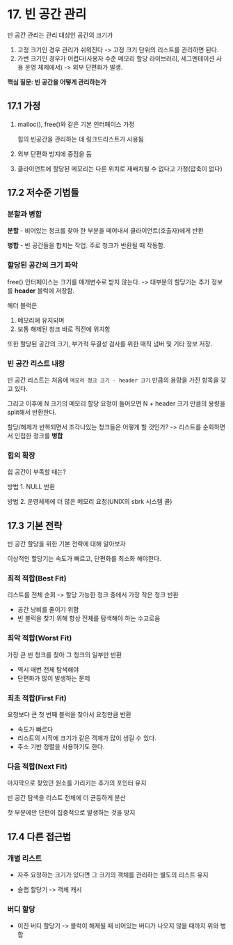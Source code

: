 # 17. 빈 공간 관리

빈 공간 관리는 관리 대상인 공간의 크기가

1. 고정 크기인 경우 관리가 쉬워진다 -> 고정 크기 단위의 리스트를 관리하면 된다.
2. 가변 크기인 경우가 어렵다(사용자 수준 메모리 할당 라이브러리, 세그멘테이션 사용 운영 체제에서) -> 외부 단편화가 발생.



**핵심 질문: 빈 공간을 어떻게 관리하는가**



## 17.1 가정

1. malloc(), free()와 같은 기본 인터페이스 가정

   힙의 빈공간을 관리하는 데 링크드리스트가 사용됨

2. 외부 단편화 방지에 중점을 둠

3. 클라이언트에 할당된 메모리는 다른 위치로 재배치될 수 없다고 가정(압축이 없다)



## 17.2 저수준 기법들

### 분할과 병합

**분할** - 비어있는 청크를 찾아 한 부분을 떼어내서 클라이언트(호출자)에게 반환

**병합** - 빈 공간들을 합치는 작업. 주로 청크가 반환될 때 작동함. 



### 할당된 공간의 크기 파악

free() 인터페이스는 크기를 매개변수로 받지 않는다. -> 대부분의 할당기는 추가 정보를 **header** 블럭에 저장함.

헤더 블럭은

1. 메모리에 유지되며
2. 보통 해제된 청크 바로 직전에 위치함

또한 할당된 공간의 크기, 부가적 무결성 검사를 위한 매직 넘버 및 기타 정보 저장.



### 빈 공간 리스트 내장

빈 공간 리스트는 처음에 `메모리 청크 크기 - header 크기` 만큼의 용량을 가진 항목을 갖고 있다.

그리고 이후에 N 크기의 메모리 할당 요청이 들어오면 N + header 크기 만큼의 용량을 split해서 반환한다.

할당/해제가 반복되면서 조각나있는 청크들은 어떻게 할 것인가? -> 리스트를 순회하면서 인접한 청크를 **병합**



### 힙의 확장

힙 공간이 부족할 때는?

방법 1. NULL 반환

방법 2. 운영체제에 더 많은 메모리 요청(UNIX의 sbrk 시스템 콜)



## 17.3 기본 전략

빈 공간 할당을 위한 기본 전략에 대해 알아보자

이상적인 할당기는 속도가 빠르고, 단편화를 최소화 해야한다.



### 최적 적합(Best Fit)

리스트를 전체 순회 -> 할당 가능한 청크 중에서 가장 작은 청크 반환

- 공간 낭비를 줄이기 위함
- 빈 블럭을 찾기 위해 항상 전체를 탐색해야 하는 수고로움



### 최악 적합(Worst Fit)

가장 큰 빈 청크를 찾아 그 청크의 일부만 반환

- 역시 매번 전체 탐색해야
- 단편화가 많이 발생하는 문제



### 최초 적합(First Fit)

요청보다 큰 첫 번째 블럭을 찾아서 요청만큼 반환

- 속도가 빠르다
- 리스트의 시작에 크기가 같은 객체가 많이 생길 수 있다.
- 주소 기반 정렬을 사용하기도 한다.



### 다음 적합(Next Fit)

마지막으로 찾았던 원소를 가리키는 추가의 포인터 유지

빈 공간 탐색을 리스트 전체에 더 균등하게 분산

첫 부분에만 단편이 집중적으로 발생하는 것을 방지



## 17.4 다른 접근법

### 개별 리스트

- 자주 요청하는 크기가 있다면 그 크기의 객체를 관리하는 별도의 리스트 유지

- 슬랩 할당기 -> 객체 캐시

### 버디 할당

- 이진 버디 할당기 -> 블럭이 해제될 때 비어있는 버디가 나오지 않을 때까지 위와 병합

